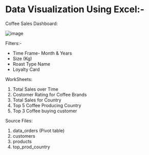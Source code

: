 # Data Visualization Using Excel:-

Coffee Sales Dashboard:

![image](https://github.com/umeaimanMerchant/Data_Visualization_Excel/assets/52196824/985e4765-5695-4ae2-9751-92977d4ddda1)


Filters:-
- Time Frame- Month & Years
- Size (Kg)
- Roast Type Name
- Loyalty Card

WorkSheets:
 1. Total Sales over Time
 2. Costomer Rating for Coffee Brands
 3. Total Sales for Country
 4. Top 5 Coffee Producing Country
 5. Top 3 Coffee buying customer 


 Source Files:
 1. data_orders (Pivot table)
 2. customers
 3. products
 4. top_prod_country
 
 
